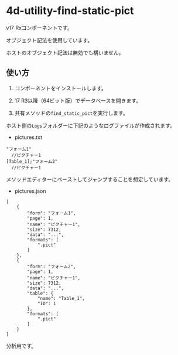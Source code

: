 # 4d-utility-find-static-pict

v17 Rxコンポーネントです。

オブジェクト記法を使用しています。

ホストのオブジェクト記法は無効でも構いません。

## 使い方

1. コンポーネントをインストールします。

2. 17 R3以降（64ビット版）でデータベースを開きます。

3. 共有メソッドの``find_static_pict``を実行します。

ホスト側の``Logs``フォルダーに下記のようなログファイルが作成されます。

* pictures.txt

```
"フォーム1"
  //ピクチャー1
[Table_1];"フォーム2"
  //ピクチャー1
```

メソッドエディターにペーストしてジャンプすることを想定しています。

* pictures.json

```
[
	{
		"form": "フォーム1",
		"page": 1,
		"name": "ピクチャー1",
		"size": 7312,
		"data": "...",
		"formats": [
			".pict"
		]
	},
	{
		"form": "フォーム2",
		"page": 1,
		"name": "ピクチャー1",
		"size": 7312,
		"data": "...",
		"table": {
			"name": "Table_1",
			"ID": 1
		},
		"formats": [
			".pict"
		]
	}
]
```

分析用です。
  
